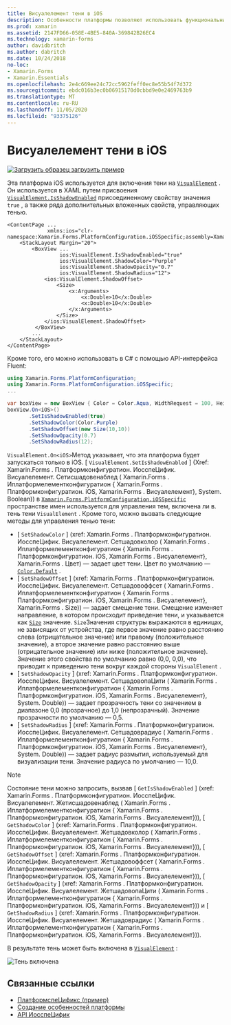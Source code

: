 ```yaml
---
title: Висуалелемент тени в iOS
description: Особенности платформы позволяют использовать функциональные возможности, доступные только на определенной платформе, без реализации пользовательских модулей подготовки отчетов или эффектов. В этой статье объясняется, как использовать конкретную платформу iOS, которая позволяет удалить тень на Висуалелемент.
ms.prod: xamarin
ms.assetid: 2147FD66-058E-4BE5-840A-369842B26EC4
ms.technology: xamarin-forms
author: davidbritch
ms.author: dabritch
ms.date: 10/24/2018
no-loc:
- Xamarin.Forms
- Xamarin.Essentials
ms.openlocfilehash: 2e4c669ee24c72cc5962feff0ec8e55b54f7d372
ms.sourcegitcommit: ebdc016b3ec0b06915170d0cbbd9e0e2469763b9
ms.translationtype: MT
ms.contentlocale: ru-RU
ms.lasthandoff: 11/05/2020
ms.locfileid: "93375126"
---
```

# <a name="visualelement-drop-shadows-on-ios"></a>Висуалелемент тени в iOS

[![Загрузить образец](~/media/shared/download.png) загрузить пример](/samples/xamarin/xamarin-forms-samples/userinterface-platformspecifics)

Эта платформа iOS используется для включения тени на [`VisualElement`](xref:Xamarin.Forms.VisualElement) . Он используется в XAML путем присвоения [`VisualElement.IsShadowEnabled`](xref:Xamarin.Forms.PlatformConfiguration.iOSSpecific.VisualElement.IsShadowEnabledProperty) присоединенному свойству значения `true` , а также ряда дополнительных вложенных свойств, управляющих тенью.

```xaml
<ContentPage ...
             xmlns:ios="clr-namespace:Xamarin.Forms.PlatformConfiguration.iOSSpecific;assembly=Xamarin.Forms.Core">
    <StackLayout Margin="20">
        <BoxView ...
                 ios:VisualElement.IsShadowEnabled="true"
                 ios:VisualElement.ShadowColor="Purple"
                 ios:VisualElement.ShadowOpacity="0.7"
                 ios:VisualElement.ShadowRadius="12">
            <ios:VisualElement.ShadowOffset>
                <Size>
                    <x:Arguments>
                        <x:Double>10</x:Double>
                        <x:Double>10</x:Double>
                    </x:Arguments>
                </Size>
            </ios:VisualElement.ShadowOffset>
         </BoxView>
        ...
    </StackLayout>
</ContentPage>
```

Кроме того, его можно использовать в C# с помощью API-интерфейса Fluent:

```csharp
using Xamarin.Forms.PlatformConfiguration;
using Xamarin.Forms.PlatformConfiguration.iOSSpecific;
...

var boxView = new BoxView { Color = Color.Aqua, WidthRequest = 100, HeightRequest = 100 };
boxView.On<iOS>()
       .SetIsShadowEnabled(true)
       .SetShadowColor(Color.Purple)
       .SetShadowOffset(new Size(10,10))
       .SetShadowOpacity(0.7)
       .SetShadowRadius(12);
```

`VisualElement.On<iOS>`Метод указывает, что эта платформа будет запускаться только в iOS. [ `VisualElement.SetIsShadowEnabled` ] (Xref: Xamarin.Forms . Платформконфигуратион. ИосспеЦифик. Висуалелемент. Сетисшадовенаблед ( Xamarin.Forms . Иплатформелементконфигуратион { Xamarin.Forms . Платформконфигуратион. iOS, Xamarin.Forms . Висуалелемент}, System. Boolean)) в [`Xamarin.Forms.PlatformConfiguration.iOSSpecific`](xref:Xamarin.Forms.PlatformConfiguration.iOSSpecific) пространстве имен используется для управления тем, включена ли в. тень тени `VisualElement` . Кроме того, можно вызвать следующие методы для управления тенью тени:

- [ `SetShadowColor` ] (xref: Xamarin.Forms . Платформконфигуратион. ИосспеЦифик. Висуалелемент. Сетшадовколор ( Xamarin.Forms . Иплатформелементконфигуратион { Xamarin.Forms . Платформконфигуратион. iOS, Xamarin.Forms . Висуалелемент}, Xamarin.Forms . Цвет) — задает цвет тени. Цвет по умолчанию — [`Color.Default`](xref:Xamarin.Forms.Color.Default*) .
- [ `SetShadowOffset` ] (xref: Xamarin.Forms . Платформконфигуратион. ИосспеЦифик. Висуалелемент. Сетшадовоффсет ( Xamarin.Forms . Иплатформелементконфигуратион { Xamarin.Forms . Платформконфигуратион. iOS, Xamarin.Forms . Висуалелемент}, Xamarin.Forms . Size)) — задает смещение тени. Смещение изменяет направление, в котором происходит приведение тени, и указывается как [`Size`](xref:Xamarin.Forms.Size) значение. `Size`Значения структуры выражаются в единицах, не зависящих от устройства, где первое значение равно расстоянию слева (отрицательное значение) или правому (положительное значение), а второе значение равно расстоянию выше (отрицательное значение) или ниже (положительное значение). Значение этого свойства по умолчанию равно (0,0, 0,0), что приводит к приведению тени вокруг каждой стороны `VisualElement` .
- [ `SetShadowOpacity` ] (xref: Xamarin.Forms . Платформконфигуратион. ИосспеЦифик. Висуалелемент. СетшадовопаЦити ( Xamarin.Forms . Иплатформелементконфигуратион { Xamarin.Forms . Платформконфигуратион. iOS, Xamarin.Forms . Висуалелемент}, System. Double)) — задает прозрачность тени со значением в диапазоне 0,0 (прозрачное) до 1,0 (непрозрачный). Значение прозрачности по умолчанию — 0,5.
- [ `SetShadowRadius` ] (xref: Xamarin.Forms . Платформконфигуратион. ИосспеЦифик. Висуалелемент. Сетшадоврадиус ( Xamarin.Forms . Иплатформелементконфигуратион { Xamarin.Forms . Платформконфигуратион. iOS, Xamarin.Forms . Висуалелемент}, System. Double)) — задает радиус размытия, используемый для визуализации тени. Значение радиуса по умолчанию — 10,0.

> [!NOTE]
> Состояние тени можно запросить, вызвав [ `GetIsShadowEnabled` ] (xref: Xamarin.Forms . Платформконфигуратион. ИосспеЦифик. Висуалелемент. Жетисшадовенаблед ( Xamarin.Forms . Иплатформелементконфигуратион { Xamarin.Forms . Платформконфигуратион. iOS, Xamarin.Forms . Висуалелемент})), [ `GetShadowColor` ] (xref: Xamarin.Forms . Платформконфигуратион. ИосспеЦифик. Висуалелемент. Жетшадовколор ( Xamarin.Forms . Иплатформелементконфигуратион { Xamarin.Forms . Платформконфигуратион. iOS, Xamarin.Forms . Висуалелемент})), [ `GetShadowOffset` ] (xref: Xamarin.Forms . Платформконфигуратион. ИосспеЦифик. Висуалелемент. Жетшадовоффсет ( Xamarin.Forms . Иплатформелементконфигуратион { Xamarin.Forms . Платформконфигуратион. iOS, Xamarin.Forms . Висуалелемент})), [ `GetShadowOpacity` ] (xref: Xamarin.Forms . Платформконфигуратион. ИосспеЦифик. Висуалелемент. ЖетшадовопаЦити ( Xamarin.Forms . Иплатформелементконфигуратион { Xamarin.Forms . Платформконфигуратион. iOS, Xamarin.Forms . Висуалелемент})) и [ `GetShadowRadius` ] (xref: Xamarin.Forms . Платформконфигуратион. ИосспеЦифик. Висуалелемент. Жетшадоврадиус ( Xamarin.Forms . Иплатформелементконфигуратион { Xamarin.Forms . Платформконфигуратион. iOS, Xamarin.Forms . Висуалелемент})).

В результате тень может быть включена в [`VisualElement`](xref:Xamarin.Forms.VisualElement) :

![Тень включена](drop-shadow-images/drop-shadow.png)

## <a name="related-links"></a>Связанные ссылки

- [ПлатформспеЦификс (пример)](/samples/xamarin/xamarin-forms-samples/userinterface-platformspecifics)
- [Создание особенностей платформы](~/xamarin-forms/platform/platform-specifics/index.md#creating-platform-specifics)
- [API ИосспеЦифик](xref:Xamarin.Forms.PlatformConfiguration.iOSSpecific)